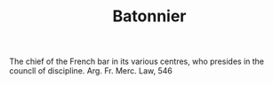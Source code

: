 ---
title: Batonnier
letter: B
permalink: "/definitions/batonnier.html"
body: The chief of the French bar in its various centres, who presides in the councll
  of discipline. Arg. Fr. Merc. Law, 546
published_at: '2018-07-07'
source: Black's Law Dictionary
layout: post
---